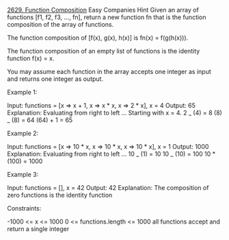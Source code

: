 [2629. Function Composition](https://leetcode.com/problems/function-composition?envType=study-plan-v2&envId=30-days-of-javascript)
Easy
Companies
Hint
Given an array of functions [f1, f2, f3, ..., fn], return a new function fn that is the function composition of the array of functions.

The function composition of [f(x), g(x), h(x)] is fn(x) = f(g(h(x))).

The function composition of an empty list of functions is the identity function f(x) = x.

You may assume each function in the array accepts one integer as input and returns one integer as output.

Example 1:

Input: functions = [x => x + 1, x => x * x, x => 2 * x], x = 4
Output: 65
Explanation:
Evaluating from right to left ...
Starting with x = 4.
2 _ (4) = 8
(8) _ (8) = 64
(64) + 1 = 65

Example 2:

Input: functions = [x => 10 * x, x => 10 * x, x => 10 * x], x = 1
Output: 1000
Explanation:
Evaluating from right to left ...
10 _ (1) = 10
10 _ (10) = 100
10 \* (100) = 1000

Example 3:

Input: functions = [], x = 42
Output: 42
Explanation:
The composition of zero functions is the identity function

Constraints:

-1000 <= x <= 1000
0 <= functions.length <= 1000
all functions accept and return a single integer
